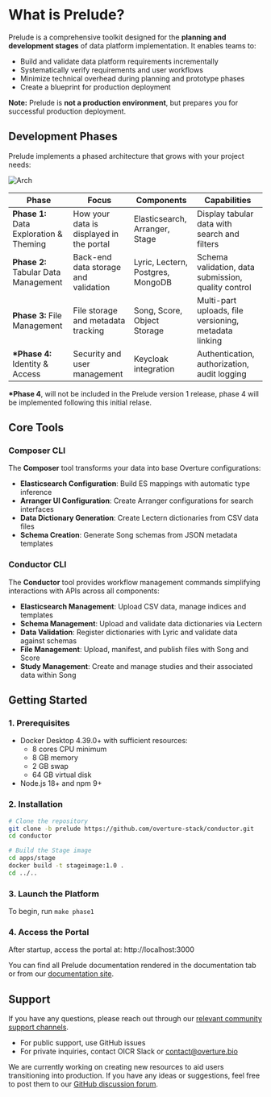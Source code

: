 # What is Prelude?

Prelude is a comprehensive toolkit designed for the **planning and development stages** of data platform implementation. It enables teams to:

- Build and validate data platform requirements incrementally
- Systematically verify requirements and user workflows
- Minimize technical overhead during planning and prototype phases
- Create a blueprint for production deployment

**Note:** Prelude is **not a production environment**, but prepares you for successful production deployment.

## Development Phases

Prelude implements a phased architecture that grows with your project needs:

![Arch](/docs/images/arch.png 'Phased Architecture')

| Phase                                   | Focus                                    | Components                        | Capabilities                                          |
| --------------------------------------- | ---------------------------------------- | --------------------------------- | ----------------------------------------------------- |
| **Phase 1:** Data Exploration & Theming | How your data is displayed in the portal | Elasticsearch, Arranger, Stage    | Display tabular data with search and filters          |
| **Phase 2:** Tabular Data Management    | Back-end data storage and validation     | Lyric, Lectern, Postgres, MongoDB | Schema validation, data submission, quality control   |
| **Phase 3:** File Management            | File storage and metadata tracking       | Song, Score, Object Storage       | Multi-part uploads, file versioning, metadata linking |
| **\*Phase 4:** Identity & Access        | Security and user management             | Keycloak integration              | Authentication, authorization, audit logging          |

**\*Phase 4**, will not be included in the Prelude version 1 release, phase 4 will be implemented following this initial relase.

## Core Tools

### Composer CLI

The **Composer** tool transforms your data into base Overture configurations:

- **Elasticsearch Configuration**: Build ES mappings with automatic type inference
- **Arranger UI Configuration**: Create Arranger configurations for search interfaces
- **Data Dictionary Generation**: Create Lectern dictionaries from CSV data files
- **Schema Creation**: Generate Song schemas from JSON metadata templates

### Conductor CLI

The **Conductor** tool provides workflow management commands simplifying interactions with APIs across all components:

- **Elasticsearch Management**: Upload CSV data, manage indices and templates
- **Schema Management**: Upload and validate data dictionaries via Lectern
- **Data Validation**: Register dictionaries with Lyric and validate data against schemas
- **File Management**: Upload, manifest, and publish files with Song and Score
- **Study Management**: Create and manage studies and their associated data within Song

## Getting Started

### 1. Prerequisites

- Docker Desktop 4.39.0+ with sufficient resources:
  - 8 cores CPU minimum
  - 8 GB memory
  - 2 GB swap
  - 64 GB virtual disk
- Node.js 18+ and npm 9+

### 2. Installation

```bash
# Clone the repository
git clone -b prelude https://github.com/overture-stack/conductor.git
cd conductor

# Build the Stage image
cd apps/stage
docker build -t stageimage:1.0 .
cd ../..
```

### 3. Launch the Platform

To begin, run `make phase1`

### 4. Access the Portal

After startup, access the portal at: http://localhost:3000

You can find all Prelude documentation rendered in the documentation tab or from our [documentation site](https://docs.overture.bio/other-software/prelude).

## Support

If you have any questions, please reach out through our [relevant community support channels](https://docs.overture.bio/community/support).

- For public support, use GitHub issues
- For private inquiries, contact OICR Slack or contact@overture.bio

We are currently working on creating new resources to aid users transitioning into production. If you have any ideas or suggestions, feel free to post them to our [GitHub discussion forum](https://github.com/overture-stack/docs/discussions/categories/ideas).
